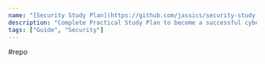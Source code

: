 ```yaml
---
name: "[Security Study Plan](https://github.com/jassics/security-study-plan)"
description: "Complete Practical Study Plan to become a successful cybersecurity engineer based on roles like Pentest, AppSec, Cloud Security, DevSecOps and so on..."
tags: ["Guide", "Security"]
---
```

#repo